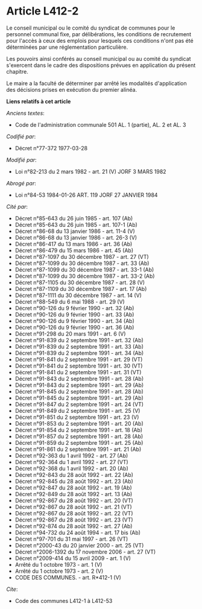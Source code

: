 # Article L412-2

Le conseil municipal ou le comité du syndicat de communes pour le personnel communal fixe, par délibérations, les conditions
de recrutement pour l'accès à ceux des emplois pour lesquels ces conditions n'ont pas été déterminées par une réglementation
particulière.

Les pouvoirs ainsi conférés au conseil municipal ou au comité du syndicat s'exercent dans le cadre des dispositions prévues
en application du présent chapitre.

Le maire a la faculté de déterminer par arrêté les modalités d'application des décisions prises en exécution du premier
alinéa.

**Liens relatifs à cet article**

_Anciens textes_:

  - Code de l'administration communale 501 AL. 1 (partie), AL. 2 et AL. 3

_Codifié par_:

  - Décret n°77-372 1977-03-28

_Modifié par_:

  - Loi n°82-213 du 2 mars 1982 - art. 21 (V) JORF 3 MARS 1982

_Abrogé par_:

  - Loi n°84-53 1984-01-26 ART. 119 JORF 27 JANVIER 1984

_Cité par_:

  - Décret n°85-643 du 26 juin 1985 - art. 107 (Ab)
  - Décret n°85-643 du 26 juin 1985 - art. 107-1 (Ab)
  - Décret n°86-68 du 13 janvier 1986 - art. 11-4 (V)
  - Décret n°86-68 du 13 janvier 1986 - art. 26-3 (V)
  - Décret n°86-417 du 13 mars 1986 - art. 36 (Ab)
  - Décret n°86-479 du 15 mars 1986 - art. 45 (Ab)
  - Décret n°87-1097 du 30 décembre 1987 - art. 27 (VT)
  - Décret n°87-1099 du 30 décembre 1987 - art. 33 (Ab)
  - Décret n°87-1099 du 30 décembre 1987 - art. 33-1 (Ab)
  - Décret n°87-1099 du 30 décembre 1987 - art. 33-2 (Ab)
  - Décret n°87-1105 du 30 décembre 1987 - art. 28 (V)
  - Décret n°87-1109 du 30 décembre 1987 - art. 17 (Ab)
  - Décret n°87-1111 du 30 décembre 1987 - art. 14 (V)
  - Décret n°88-549 du 6 mai 1988 - art. 29 (V)
  - Décret n°90-126 du 9 février 1990 - art. 32 (Ab)
  - Décret n°90-126 du 9 février 1990 - art. 33 (Ab)
  - Décret n°90-126 du 9 février 1990 - art. 34 (Ab)
  - Décret n°90-126 du 9 février 1990 - art. 36 (Ab)
  - Décret n°91-298 du 20 mars 1991 - art. 6 (V)
  - Décret n°91-839 du 2 septembre 1991 - art. 32 (Ab)
  - Décret n°91-839 du 2 septembre 1991 - art. 33 (Ab)
  - Décret n°91-839 du 2 septembre 1991 - art. 34 (Ab)
  - Décret n°91-841 du 2 septembre 1991 - art. 29 (VT)
  - Décret n°91-841 du 2 septembre 1991 - art. 30 (VT)
  - Décret n°91-841 du 2 septembre 1991 - art. 31 (VT)
  - Décret n°91-843 du 2 septembre 1991 - art. 28 (Ab)
  - Décret n°91-843 du 2 septembre 1991 - art. 29 (Ab)
  - Décret n°91-845 du 2 septembre 1991 - art. 28 (Ab)
  - Décret n°91-845 du 2 septembre 1991 - art. 29 (Ab)
  - Décret n°91-847 du 2 septembre 1991 - art. 24 (VT)
  - Décret n°91-849 du 2 septembre 1991 - art. 25 (V)
  - Décret n°91-851 du 2 septembre 1991 - art. 23 (V)
  - Décret n°91-853 du 2 septembre 1991 - art. 20 (Ab)
  - Décret n°91-854 du 2 septembre 1991 - art. 18 (Ab)
  - Décret n°91-857 du 2 septembre 1991 - art. 28 (Ab)
  - Décret n°91-859 du 2 septembre 1991 - art. 25 (Ab)
  - Décret n°91-861 du 2 septembre 1991 - art. 21 (Ab)
  - Décret n°92-363 du 1 avril 1992 - art. 27 (Ab)
  - Décret n°92-364 du 1 avril 1992 - art. 27 (VT)
  - Décret n°92-368 du 1 avril 1992 - art. 20 (Ab)
  - Décret n°92-843 du 28 août 1992 - art. 22 (Ab)
  - Décret n°92-845 du 28 août 1992 - art. 23 (Ab)
  - Décret n°92-847 du 28 août 1992 - art. 19 (Ab)
  - Décret n°92-849 du 28 août 1992 - art. 13 (Ab)
  - Décret n°92-867 du 28 août 1992 - art. 20 (VT)
  - Décret n°92-867 du 28 août 1992 - art. 21 (VT)
  - Décret n°92-867 du 28 août 1992 - art. 22 (VT)
  - Décret n°92-867 du 28 août 1992 - art. 23 (VT)
  - Décret n°92-874 du 28 août 1992 - art. 27 (Ab)
  - Décret n°94-732 du 24 août 1994 - art. 17 bis (Ab)
  - Décret n°97-701 du 31 mai 1997 - art. 26 (VT)
  - Décret n°2000-43 du 20 janvier 2000 - art. 25 (VT)
  - Décret n°2006-1392 du 17 novembre 2006 - art. 27 (VT)
  - Décret n°2009-414 du 15 avril 2009 - art. 1 (V)
  - Arrêté du 1 octobre 1973 - art. 1 (V)
  - Arrêté du 1 octobre 1973 - art. 2 (V)
  - CODE DES COMMUNES. - art. R*412-1 (V)

_Cite_:

  - Code des communes L412-1 à L412-53
